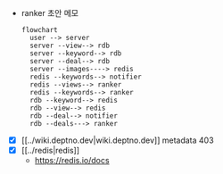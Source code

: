 - ranker 초안 메모
  ```mermaid
  flowchart
    user --> server
    server --view--> rdb
    server --keyword--> rdb
    server --deal--> rdb
    server --images----> redis
    redis --keywords--> notifier
    redis --views--> ranker
    redis --keywords--> ranker
    rdb --keyword--> redis
    rdb --view--> redis
    rdb --deal--> notifier
    rdb --deals---> ranker
  ``` 
- [X] [[../wiki.deptno.dev|wiki.deptno.dev]] metadata 403
- [X] [[../redis|redis]]
  + https://redis.io/docs
